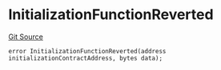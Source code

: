 # InitializationFunctionReverted
[Git Source](https://github.com/thrackle-io/tron/blob/845c12315ef4ac1a6cc2b1c3212b2b372da974eb/src/client/token/handler/diamond/HandlerDiamondLib.sol)


```solidity
error InitializationFunctionReverted(address initializationContractAddress, bytes data);
```

